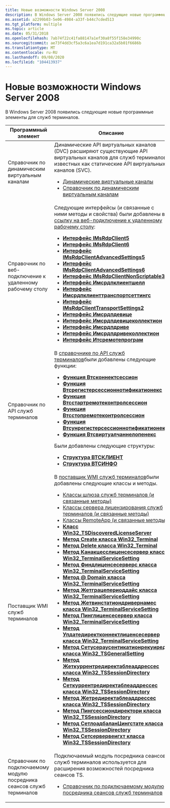 ```yaml
---
title: Новые возможности Windows Server 2008
description: В Windows Server 2008 появились следующие новые программные элементы для служб терминалов.
ms.assetid: a2299b03-5e06-4984-a33f-b44c7cded513
ms.tgt_platform: multiple
ms.topic: article
ms.date: 05/31/2018
ms.openlocfilehash: 7ab74f22c41fa88147a1ef30a8f55f158e34990c
ms.sourcegitcommit: ae73f4dd3cf5a3c6a1ea7d191ca32a5b01f6686b
ms.translationtype: MT
ms.contentlocale: ru-RU
ms.lasthandoff: 09/08/2020
ms.locfileid: "104413937"
---
```

# <a name="whats-new-in-windows-server-2008"></a>Новые возможности Windows Server 2008

В Windows Server 2008 появились следующие новые программные элементы для служб терминалов.



<table>
<colgroup>
<col style="width: 50%" />
<col style="width: 50%" />
</colgroup>
<thead>
<tr class="header">
<th>Программный элемент</th>
<th>Описание</th>
</tr>
</thead>
<tbody>
<tr class="odd">
<td>Справочник по динамическим виртуальным каналам<br/></td>
<td>Динамические API виртуальных каналов (DVC) расширяют существующие API виртуальных каналов для служб терминалов, известных как статические API виртуальных каналов (SVC).<br/>
<ul>
<li><a href="dynamic-virtual-channels.md">Динамические виртуальные каналы</a></li>
<li><a href="dynamic-virtual-channels-reference.md">Справочник по динамическим виртуальным каналам</a></li>
</ul></td>
</tr>
<tr class="even">
<td>Справочник по веб-подключение к удаленному рабочему столу<br/></td>
<td>Следующие интерфейсы (и связанные с ними методы и свойства) были добавлены в <a href="remote-desktop-web-connection-reference.md">ссылку на веб-подключение к удаленному рабочему столу</a>:<br/>
<ul>
<li><a href="imsrdpclient5.md"><strong>Интерфейс IMsRdpClient5</strong></a></li>
<li><a href="imsrdpclient6.md"><strong>Интерфейс IMsRdpClient6</strong></a></li>
<li><a href="imsrdpclientadvancedsettings5.md"><strong>Интерфейс IMsRdpClientAdvancedSettings5</strong></a></li>
<li><a href="imsrdpclientadvancedsettings6.md"><strong>Интерфейс IMsRdpClientAdvancedSettings6</strong></a></li>
<li><a href="imsrdpclientnonscriptable3.md"><strong>Интерфейс IMsRdpClientNonScriptable3</strong></a></li>
<li><a href="imsrdpclientshell.md"><strong>Интерфейс Имсрдпклиентшелл</strong></a></li>
<li><a href="imsrdpclienttransportsettings.md"><strong>Интерфейс Имсрдпклиенттранспортсеттингс</strong></a></li>
<li><a href="imsrdpclienttransportsettings2.md"><strong>Интерфейс IMsRdpClientTransportSettings2</strong></a></li>
<li><a href="imsrdpdevice.md"><strong>Интерфейс Имсрдпдевице</strong></a></li>
<li><a href="imsrdpdevicecollection.md"><strong>Интерфейс Имсрдпдевицеколлектион</strong></a></li>
<li><a href="imsrdpdrive.md"><strong>Интерфейс Имсрдпдриве</strong></a></li>
<li><a href="imsrdpdrivecollection.md"><strong>Интерфейс Имсрдпдривеколлектион</strong></a></li>
<li><a href="itsremoteprogram.md"><strong>Интерфейс Итсремотепрограм</strong></a></li>
</ul></td>
</tr>
<tr class="odd">
<td>Справочник по API служб терминалов<br/></td>
<td>В <a href="terminal-services-api-reference.md">справочнике по API служб терминалов</a>были добавлены следующие функции:<br/>
<ul>
<li><a href="/windows/desktop/api/Wtsapi32/nf-wtsapi32-wtsconnectsessiona"><strong>Функция Втсконнектсессион</strong></a></li>
<li><a href="/windows/desktop/api/Wtsapi32/nf-wtsapi32-wtsregistersessionnotificationex"><strong>Функция Втсрегистерсессионнотификатионекс</strong></a></li>
<li><a href="/windows/desktop/api/Wtsapi32/nf-wtsapi32-wtsstartremotecontrolsessiona"><strong>Функция Втсстартремотеконтролсессион</strong></a></li>
<li><a href="/windows/desktop/api/Wtsapi32/nf-wtsapi32-wtsstopremotecontrolsession"><strong>Функция Втсстопремотеконтролсессион</strong></a></li>
<li><a href="/windows/desktop/api/Wtsapi32/nf-wtsapi32-wtsunregistersessionnotificationex"><strong>Функция Втсунрегистерсессионнотификатионекс</strong></a></li>
<li><a href="/windows/desktop/api/Wtsapi32/nf-wtsapi32-wtsvirtualchannelopenex"><strong>Функция Втсвиртуалчаннелопенекс</strong></a></li>
</ul>
Были добавлены следующие структуры:<br/>
<ul>
<li><a href="/windows/desktop/api/Wtsapi32/ns-wtsapi32-wtsclienta"><strong>Структура ВТСКЛИЕНТ</strong></a></li>
<li><a href="/windows/desktop/api/Wtsapi32/ns-wtsapi32-wtsinfoa"><strong>Структура ВТСИНФО</strong></a></li>
</ul></td>
</tr>
<tr class="even">
<td>Поставщик WMI служб терминалов<br/></td>
<td>В <a href="terminal-services-wmi-provider.md">поставщик WMI служб терминалов</a>были добавлены следующие классы и методы.<br/>
<ul>
<li><a href="terminal-services-gateway-classes.md">Классы шлюза служб терминалов (и связанные методы)</a></li>
<li><a href="terminal-services-license-server-classes.md">Классы сервера лицензирования служб терминалов (и связанные методы)</a></li>
<li><a href="terminal-services-remoteapp-classes.md">Классы RemoteApp (и связанные методы)</a></li>
<li><a href="win32-tsdiscoveredlicenseserver.md"><strong>Класс Win32_TSDiscoveredLicenseServer</strong></a></li>
<li><a href="create-win32-terminal.md"><strong>Метод Create класса Win32_Terminal</strong></a></li>
<li><a href="delete-win32-terminal.md"><strong>Метод Delete класса Win32_Terminal</strong></a></li>
<li><a href="canaccesslicenseserver-win32-terminalservicesetting.md"><strong>Метод Канакцесслиценсесервер класса Win32_TerminalServiceSetting</strong></a></li>
<li><a href="findlicenseservers-win32-terminalservicesetting.md"><strong>Метод Финдлиценсесерверс класса Win32_TerminalServiceSetting</strong></a></li>
<li><a href="getdomain-win32-terminalservicesetting.md"><strong>Метод @ Domain класса Win32_TerminalServiceSetting</strong></a></li>
<li><a href="getgraceperioddays-win32-terminalservicesetting.md"><strong>Метод Жетграцепериоддайс класса Win32_TerminalServiceSetting</strong></a></li>
<li><a href="getwinstationdrivernames-win32-terminalservicesetting.md"><strong>Метод Жетвинстатиондривернамес класса Win32_TerminalServiceSetting</strong></a></li>
<li><a href="pinglicenseserver-win32-terminalservicesetting.md"><strong>Метод Пинглиценсесервер класса Win32_TerminalServiceSetting</strong></a></li>
<li><a href="updatedirectconnectlicenseserver-win32-terminalservicesetting.md"><strong>Метод Упдатедиректконнектлиценсесервер класса Win32_TerminalServiceSetting</strong></a></li>
<li><a href="setuserauthenticationrequired-win32-tsgeneralsetting.md"><strong>Метод Сетусераусентикатионрекуиред класса Win32_TSGeneralSetting</strong></a></li>
<li><a href="getcurrentredirectableaddresses-win32-tssessiondirectory.md"><strong>Метод Жеткуррентредиректаблеаддрессес класса Win32_TSSessionDirectory</strong></a></li>
<li><a href="setcurrentredirectableaddresses-win32-tssessiondirectory.md"><strong>Метод Сеткуррентредиректаблеаддрессес класса Win32_TSSessionDirectory</strong></a></li>
<li><a href="getredirectableaddresses-win32-tssessiondirectory.md"><strong>Метод Жетредиректаблеаддрессес класса Win32_TSSessionDirectory</strong></a></li>
<li><a href="pingsessiondirectory-win32-tssessiondirectory.md"><strong>Метод Пингсессиондиректори класса Win32_TSSessionDirectory</strong></a></li>
<li><a href="setloadbalancingstate-win32-tssessiondirectory.md"><strong>Метод СетлоадбаланЦингстате класса Win32_TSSessionDirectory</strong></a></li>
<li><a href="setserverweight-win32-tssessiondirectory.md"><strong>Метод Сетсервервеигхт класса Win32_TSSessionDirectory</strong></a></li>
</ul></td>
</tr>
<tr class="odd">
<td>Справочник по подключаемому модулю посредника сеансов служб терминалов<br/></td>
<td>Подключаемый модуль посредника сеансов служб терминалов используется для расширения возможностей посредника сеансов TS.<br/>
<ul>
<li><a href="/windows/desktop/TermServ/terminal-services-virtualization-api-reference">Справочник по подключаемому модулю посредника сеансов служб терминалов</a></li>
</ul></td>
</tr>
</tbody>
</table>



 

 

